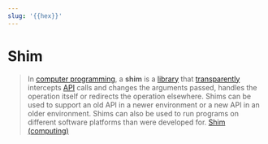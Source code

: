 ```yaml
---
slug: '{{hex}}'
---
```


# Shim

> In [computer programming](https://en.wikipedia.org/wiki/Computer_programming 'Computer programming'), a **shim** is a [library](<https://en.wikipedia.org/wiki/Library_(computer_science)> 'Library (computer science)') that [transparently](<https://en.wikipedia.org/wiki/Transparency_(human%E2%80%93computer_interaction)> 'Transparency (human-computer interaction)') intercepts [API](https://en.wikipedia.org/wiki/Application_programming_interface 'Application programming interface') calls and changes the arguments passed, handles the operation itself or redirects the operation elsewhere. Shims can be used to support an old API in a newer environment or a new API in an older environment. Shims can also be used to run programs on different software platforms than were developed for. [Shim (computing)](<https://en.wikipedia.org/wiki/Shim_(computing)>)
